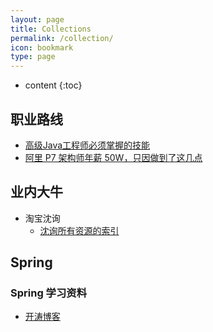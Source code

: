```yaml
---
layout: page
title: Collections
permalink: /collection/
icon: bookmark
type: page
---
```


* content
{:toc}

## 职业路线

- [高级Java工程师必须掌握的技能](http://www.sohu.com/a/157721767_99926657)
- [阿里 P7 架构师年薪 50W，只因做到了这几点](http://www.3xmq.com/article/1534323860258)

## 业内大牛

- 淘宝沈询
   - [沈询所有资源的索引](http://blog.sina.com.cn/s/blog_693f08470102vibt.html)

## Spring

### Spring 学习资料

- [开涛博客](http://jinnianshilongnian.iteye.com/)
 

